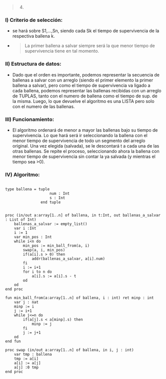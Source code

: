 > 4) 

### I) Criterio de selección: 
- se hará sobre S1,...,Sn, 
siendo cada Sk el tiempo de supervivencia de la respectiva 
ballena k.
* > La primer ballena a salvar siempre será la que menor 
tiempo de supervivencia tiene en tal momento.

### II) Estructura de datos: 
- Dado que el orden es importante, podemos representar 
la secuencia de ballenas a salvar con un arreglo 
(siendo el primer elemento la primer ballena a salvar), 
pero como el tiempo de supervivencia va ligado a cada ballena, 
podemos representar las ballenas recibidas con un arreglo de TUPLAS, 
tanto con el numero de ballena como el tiempo de sup. de la misma. 
Luego, lo que devuelve el algoritmo es una LISTA pero solo con el 
numero de las ballenas.

### III) Funcionamiento: 
- El algoritmo ordenará de menor a mayor las ballenas bajo su 
tiempo de supervivencia.
Lo que hará será ir seleccionando la ballena con el 
menor tiempo de supervivencia de todo un segmento del 
arreglo original. Una vez elegida (salvada), se le descontará t 
a cada una de las otras ballenas. Se repite el proceso, 
seleccionando ahora la ballena con menor tiempo de supervivencia 
sin contar la ya salvada (y mientras el tiempo sea >0).

### IV) Algoritmo:
~~~

type ballena = tuple 
                    num : Int 
                    s : Int 
                end tuple 


proc (in/out a:array[1..n] of ballena, in t:Int, out ballenas_a_salvar : List of Int)
    ballenas_a_salvar := empty_list()
    var i :Int 
    i := 1
    var min_pos : Int  
    while i<n do 
        min_pos := min_ball_from(a, i)
        swap(a, i, min_pos)
        if(a[i].s > 0) then 
            addr(ballenas_a_salvar, a[i].num)
        fi 
        i := i+1
        for i to n do 
            a[i].s := a[i].s - t
        od
    od 
end proc

fun min_ball_from(a:array[1..n] of ballena, i : int) ret minp : int
    var j : nat 
    minp := i 
    j := i+1
    while j<=n do 
        if(a[j].s < a[minp].s) then 
            minp := j 
        fi 
        j := j+1 
    od  
end fun 

proc swap (in/out a:array[1..n] of ballena, in i, j : int) 
    var tmp : ballena 
    tmp := a[i]
    a[i] := a[j]
    a[j] :0 tmp 
end proc 


~~~